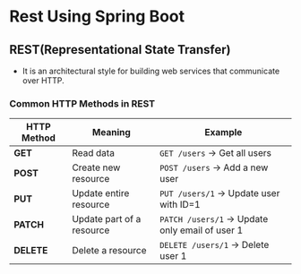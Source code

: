 # Rest Using Spring Boot

## REST(Representational State Transfer)
- It is an architectural style for building web services that communicate over HTTP.

### Common HTTP Methods in REST
| HTTP Method | Meaning                   | Example                                        |
| ----------- | ------------------------- | ---------------------------------------------- |
| **GET**     | Read data                 | `GET /users` → Get all users                   |
| **POST**    | Create new resource       | `POST /users` → Add a new user                 |
| **PUT**     | Update entire resource    | `PUT /users/1` → Update user with ID=1         |
| **PATCH**   | Update part of a resource | `PATCH /users/1` → Update only email of user 1 |
| **DELETE**  | Delete a resource         | `DELETE /users/1` → Delete user 1              |
